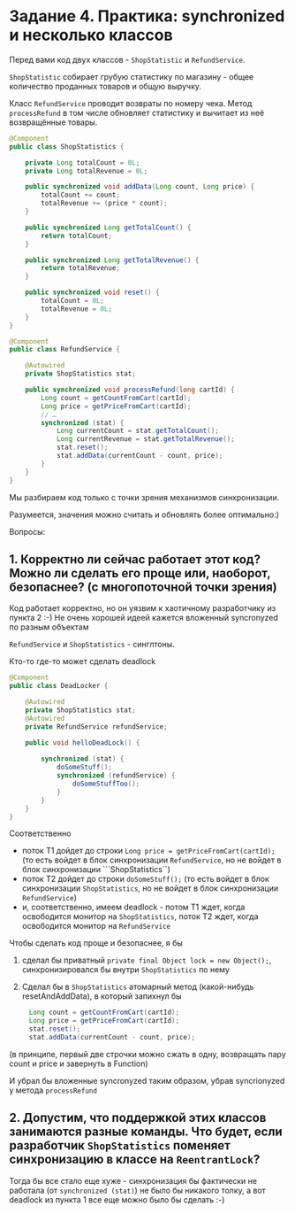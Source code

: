 # Задание 4. Практика: synchronized и несколько классов

Перед вами код двух классов - ```ShopStatistic``` и ```RefundService```.

```ShopStatistic``` собирает грубую статистику по магазину - общее количество проданных товаров и общую выручку.

Класс ```RefundService``` проводит возвраты по номеру чека. Метод ```processRefund``` в том числе обновляет статистику и вычитает из неё возвращённые товары.

```java
@Component
public class ShopStatistics {

    private Long totalCount = 0L;
    private Long totalRevenue = 0L;

    public synchronized void addData(Long count, Long price) {
        totalCount += count;
        totalRevenue += (price * count);
    }

    public synchronized Long getTotalCount() {
        return totalCount;
    }

    public synchronized Long getTotalRevenue() {
        return totalRevenue;
    }

    public synchronized void reset() {
        totalCount = 0L;
        totalRevenue = 0L;
    }
}
```

```java
@Component
public class RefundService {

    @Autowired
    private ShopStatistics stat;

    public synchronized void processRefund(long cartId) {
        Long count = getCountFromCart(cartId);
        Long price = getPriceFromCart(cartId);
        // …
        synchronized (stat) {
            Long currentCount = stat.getTotalCount();
            Long currentRevenue = stat.getTotalRevenue();
            stat.reset();
            stat.addData(currentCount - count, price);
        }
    }
}
```

Мы разбираем код только с точки зрения механизмов синхронизации.

Разумеется, значения можно считать и обновлять более оптимально:)

Вопросы:

## 1. Корректно ли сейчас работает этот код? Можно ли сделать его проще или, наоборот, безопаснее? (с многопоточной точки зрения)

Код работает корректно, но он уязвим к хаотичному разработчику из пункта 2 :-)
Не очень хорошей идеей кажется вложенный syncronyzed по разным объектам

```RefundService``` и ```ShopStatistics```  - синглтоны.

Кто-то где-то может сделать deadlock

```java
@Component
public class DeadLocker {

    @Autowired
    private ShopStatistics stat;
    @Autowired
    private RefundService refundService;

    public void helloDeadLock() {
        
        synchronized (stat) {
            doSomeStuff();
            synchronized (refundService) {
                doSomeStuffToo(); 
            }
        }        
    }
}
```

Соответственно

- поток T1 дойдет до строки ```Long price = getPriceFromCart(cartId);``` (то есть войдет в блок 
синхронизации ```RefundService```, но не войдет в блок синхронизации ```ShopStatistics``)
- поток T2 дойдет до строки ```doSomeStuff();``` (то есть войдет в блок синхронизации ```ShopStatistics```, но не
войдет в блок синхронизации ```RefundService```)
- и, соответственно, имеем deadlock - потом T1 ждет, когда освободится монитор на ```ShopStatistics```, 
поток T2 ждет, когда освободится монитор на ```RefundService```

Чтобы сделать код проще и безопаснее, я бы

1. сделал бы приватный ```private final Object lock = new Object();```, синхронизировался бы внутри ```ShopStatistics``` 
по нему

2. Сделал бы в ```ShopStatistics``` атомарный метод (какой-нибудь resetAndAddData), в который запихнул бы
```java
     Long count = getCountFromCart(cartId);
     Long price = getPriceFromCart(cartId);
     stat.reset();
     stat.addData(currentCount - count, price);
```
(в принципе, первый две строчки можно сжать в одну, возвращать пару count и price и завернуть в Function)

И убрал бы вложенные syncronyzed таким образом, убрав syncrionyzed у метода ```processRefund```


## 2. Допустим, что поддержкой этих классов занимаются разные команды. Что будет, если разработчик ```ShopStatistics``` поменяет синхронизацию в классе на ```ReentrantLock```?

Тогда бы все стало еще хуже - синхронизация бы фактически не работала (от ```synchronized (stat)```) не 
было бы никакого толку, а вот deadlock из пункта 1 все еще можно было бы сделать :-)